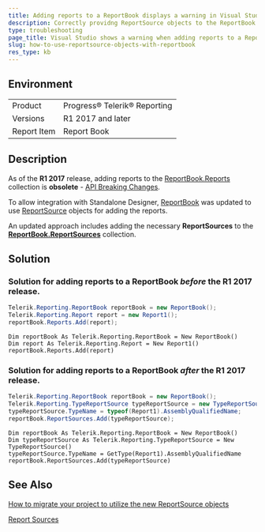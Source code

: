 ```yaml
---
title: Adding reports to a ReportBook displays a warning in Visual Studio
description: Correctly providng ReportSource objects to the ReportBook before and after R1 2017.
type: troubleshooting
page_title: Visual Studio shows a warning when adding reports to a ReportBook
slug: how-to-use-reportsource-objects-with-reportbook
res_type: kb
---
```


## Environment
<table>
	<tr>
		<td>Product</td>
		<td>Progress® Telerik® Reporting</td>
	</tr>
 	<tr>
		<td>Versions</td>
		<td>R1 2017 and later</td>
	</tr>
 	<tr>
		<td>Report Item</td>
		<td>Report Book</td>
	</tr>
</table>

## Description

As of the **R1 2017** release, adding reports to the [ReportBook.Reports](../p-telerik-reporting-reportbook-reports) collection is **obsolete** - [API Breaking Changes](../upgrade-path-2017-r1#api-breaking-changes).  
  
To allow integration with Standalone Designer, [ReportBook](../designing-reports-general-explanation) was updated to use [ReportSource](../report-sources) objects for adding the reports.  
  
An updated approach includes adding the necessary **ReportSources** to the [**ReportBook.ReportSources**](../p-telerik-reporting-reportbook-reportsources) collection.
 
## Solution       
  
### Solution for adding reports to a ReportBook *before* the R1 2017 release.

 ````C#
 Telerik.Reporting.ReportBook reportBook = new ReportBook();
 Telerik.Reporting.Report report = new Report1();
 reportBook.Reports.Add(report);
 ````
 ````VB
 Dim reportBook As Telerik.Reporting.ReportBook = New ReportBook()
 Dim report As Telerik.Reporting.Report = New Report1()
 reportBook.Reports.Add(report)
 ````

### Solution for adding reports to a ReportBook *after* the R1 2017 release. 

````C#
Telerik.Reporting.ReportBook reportBook = new ReportBook();
Telerik.Reporting.TypeReportSource typeReportSource = new TypeReportSource();
typeReportSource.TypeName = typeof(Report1).AssemblyQualifiedName;
reportBook.ReportSources.Add(typeReportSource);
 ````
 ````VB
Dim reportBook As Telerik.Reporting.ReportBook = New ReportBook()
Dim typeReportSource As Telerik.Reporting.TypeReportSource = New TypeReportSource()
typeReportSource.TypeName = GetType(Report1).AssemblyQualifiedName
reportBook.ReportSources.Add(typeReportSource)
 ````
  
## See Also 
[How to migrate your project to utilize the new ReportSource objects](./how-to-migrate-your-project-to-utilize-the-new-reportsource-objects) 

[Report Sources](../report-sources)

